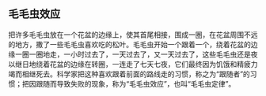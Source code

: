 ## 毛毛虫效应

把许多毛毛虫放在一个花盆的边缘上，使其首尾相接，围成一圈，在花盆周围不远的地方，撒了一些毛毛虫喜欢吃的松叶。毛毛虫开始一个跟着一个，绕着花盆的边缘一圈一圈地走，一小时过去了，一天过去了，又一天过去了，这些毛毛虫还是夜以继日地绕着花盆的边缘在转圈，一连走了七天七夜，它们最终因为饥饿和精疲力竭而相继死去。科学家把这种喜欢跟着前面的路线走的习惯，称之为“跟随者”的习惯；把因跟随而导致失败的现象，称为“毛毛虫效应”，也叫“毛毛虫定律”。
